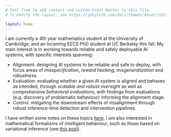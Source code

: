 ```yaml
---
# Feel free to add content and custom Front Matter to this file.
# To modify the layout, see https://jekyllrb.com/docs/themes/#overriding-theme-defaults

layout: home
---
```


I am currently a 4th year mathematics student at the University of Cambridge, and an incoming EECS PhD student at UC Berkeley this fall. My main interest is in working towards reliable and safely deployable AI systems, with specific interests spanning:
* Alignment: designing AI systems to be reliable and safe to deploy, with focus areas of *misspecification*, *reward hacking*, *misgeneralization* and *robustness*.
* Evaluation: evaluating whether a given AI system is aligned and behaves as intended, through *scalable and robust oversight* as well as *comprehensive behavioral evaluations*, with findings from evaluations (e.g. discovery of problematic behaviour) informing the alignment stage.
* Control: mitigating the downstream effects of misalignment through robust inference-time detection and intervention pipelines.

I have written some notes on these topics [here](https://r-gould.github.io/2025/03/22/alignment-and-control.html). I am also interested in mathematical formalisms of intelligent behaviour, such as those based on variational inference (see [this post](https://r-gould.github.io/2024/09/23/variational-perception-action.html)).
